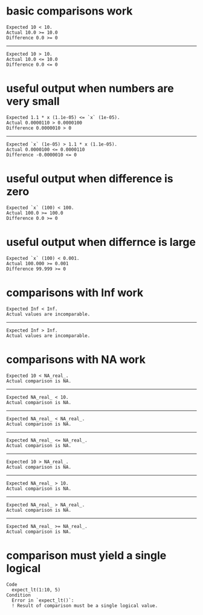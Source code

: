 # basic comparisons work

    Expected 10 < 10.
    Actual 10.0 >= 10.0
    Difference 0.0 >= 0

---

    Expected 10 > 10.
    Actual 10.0 <= 10.0
    Difference 0.0 <= 0

# useful output when numbers are very small

    Expected 1.1 * x (1.1e-05) <= `x` (1e-05).
    Actual 0.0000110 > 0.0000100
    Difference 0.0000010 > 0

---

    Expected `x` (1e-05) > 1.1 * x (1.1e-05).
    Actual 0.0000100 <= 0.0000110
    Difference -0.0000010 <= 0

# useful output when difference is zero

    Expected `x` (100) < 100.
    Actual 100.0 >= 100.0
    Difference 0.0 >= 0

# useful output when differnce is large

    Expected `x` (100) < 0.001.
    Actual 100.000 >= 0.001
    Difference 99.999 >= 0

# comparisons with Inf work

    Expected Inf < Inf.
    Actual values are incomparable.

---

    Expected Inf > Inf.
    Actual values are incomparable.

# comparisons with NA work

    Expected 10 < NA_real_.
    Actual comparison is NA.

---

    Expected NA_real_ < 10.
    Actual comparison is NA.

---

    Expected NA_real_ < NA_real_.
    Actual comparison is NA.

---

    Expected NA_real_ <= NA_real_.
    Actual comparison is NA.

---

    Expected 10 > NA_real_.
    Actual comparison is NA.

---

    Expected NA_real_ > 10.
    Actual comparison is NA.

---

    Expected NA_real_ > NA_real_.
    Actual comparison is NA.

---

    Expected NA_real_ >= NA_real_.
    Actual comparison is NA.

# comparison must yield a single logical

    Code
      expect_lt(1:10, 5)
    Condition
      Error in `expect_lt()`:
      ! Result of comparison must be a single logical value.

